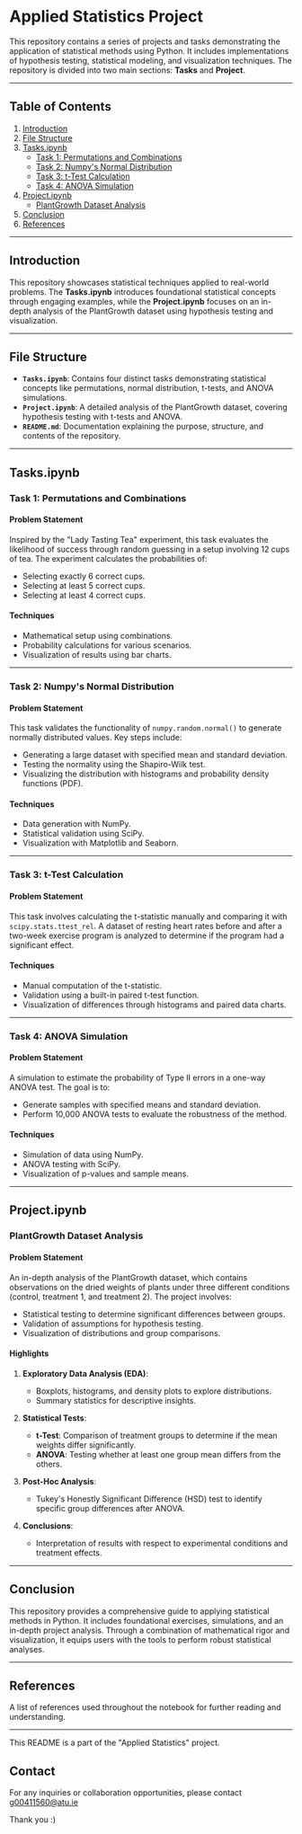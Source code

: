 # Applied Statistics Project

This repository contains a series of projects and tasks demonstrating the application of statistical methods using Python. It includes implementations of hypothesis testing, statistical modeling, and visualization techniques. The repository is divided into two main sections: **Tasks** and **Project**.

---

## **Table of Contents**

1. [Introduction](#introduction)
2. [File Structure](#file-structure)
3. [Tasks.ipynb](#tasksipynb)
   - [Task 1: Permutations and Combinations](#task-1-permutations-and-combinations)
   - [Task 2: Numpy's Normal Distribution](#task-2-numpys-normal-distribution)
   - [Task 3: t-Test Calculation](#task-3-t-test-calculation)
   - [Task 4: ANOVA Simulation](#task-4-anova-simulation)
4. [Project.ipynb](#projectipynb)
   - [PlantGrowth Dataset Analysis](#plantgrowth-dataset-analysis)
5. [Conclusion](#conclusion)
6. [References](#references)

---

## **Introduction**

This repository showcases statistical techniques applied to real-world problems. The **Tasks.ipynb** introduces foundational statistical concepts through engaging examples, while the **Project.ipynb** focuses on an in-depth analysis of the PlantGrowth dataset using hypothesis testing and visualization.

---

## **File Structure**

- **`Tasks.ipynb`**: Contains four distinct tasks demonstrating statistical concepts like permutations, normal distribution, t-tests, and ANOVA simulations.
- **`Project.ipynb`**: A detailed analysis of the PlantGrowth dataset, covering hypothesis testing with t-tests and ANOVA.
- **`README.md`**: Documentation explaining the purpose, structure, and contents of the repository.

---

## **Tasks.ipynb**

### **Task 1: Permutations and Combinations**

#### **Problem Statement**
Inspired by the "Lady Tasting Tea" experiment, this task evaluates the likelihood of success through random guessing in a setup involving 12 cups of tea. The experiment calculates the probabilities of:
- Selecting exactly 6 correct cups.
- Selecting at least 5 correct cups.
- Selecting at least 4 correct cups.

#### **Techniques**
- Mathematical setup using combinations.
- Probability calculations for various scenarios.
- Visualization of results using bar charts.

---

### **Task 2: Numpy's Normal Distribution**

#### **Problem Statement**
This task validates the functionality of `numpy.random.normal()` to generate normally distributed values. Key steps include:
- Generating a large dataset with specified mean and standard deviation.
- Testing the normality using the Shapiro-Wilk test.
- Visualizing the distribution with histograms and probability density functions (PDF).

#### **Techniques**
- Data generation with NumPy.
- Statistical validation using SciPy.
- Visualization with Matplotlib and Seaborn.

---

### **Task 3: t-Test Calculation**

#### **Problem Statement**
This task involves calculating the t-statistic manually and comparing it with `scipy.stats.ttest_rel`. A dataset of resting heart rates before and after a two-week exercise program is analyzed to determine if the program had a significant effect.

#### **Techniques**
- Manual computation of the t-statistic.
- Validation using a built-in paired t-test function.
- Visualization of differences through histograms and paired data charts.

---

### **Task 4: ANOVA Simulation**

#### **Problem Statement**
A simulation to estimate the probability of Type II errors in a one-way ANOVA test. The goal is to:
- Generate samples with specified means and standard deviation.
- Perform 10,000 ANOVA tests to evaluate the robustness of the method.

#### **Techniques**
- Simulation of data using NumPy.
- ANOVA testing with SciPy.
- Visualization of p-values and sample means.

---

## **Project.ipynb**

### **PlantGrowth Dataset Analysis**

#### **Problem Statement**
An in-depth analysis of the PlantGrowth dataset, which contains observations on the dried weights of plants under three different conditions (control, treatment 1, and treatment 2). The project involves:
- Statistical testing to determine significant differences between groups.
- Validation of assumptions for hypothesis testing.
- Visualization of distributions and group comparisons.

#### **Highlights**
1. **Exploratory Data Analysis (EDA)**:
   - Boxplots, histograms, and density plots to explore distributions.
   - Summary statistics for descriptive insights.

2. **Statistical Tests**:
   - **t-Test**: Comparison of treatment groups to determine if the mean weights differ significantly.
   - **ANOVA**: Testing whether at least one group mean differs from the others.

3. **Post-Hoc Analysis**:
   - Tukey's Honestly Significant Difference (HSD) test to identify specific group differences after ANOVA.

4. **Conclusions**:
   - Interpretation of results with respect to experimental conditions and treatment effects.

---

## **Conclusion**

This repository provides a comprehensive guide to applying statistical methods in Python. It includes foundational exercises, simulations, and an in-depth project analysis. Through a combination of mathematical rigor and visualization, it equips users with the tools to perform robust statistical analyses.

---

## References

A list of references used throughout the notebook for further reading and understanding.

---

This README is a part of the "Applied Statistics" project.

## Contact

For any inquiries or collaboration opportunities, please contact g00411560@atu.ie

Thank you :)

